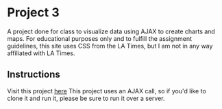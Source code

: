 # Project 3
A project done for class to visualize data using AJAX to create charts and maps. For educational purposes only and to fulfill the assignment guidelines, this site uses CSS from the LA Times, but I am not in any way affiliated with LA Times.

## Instructions
Visit this project [here](http://kwboyd.com/static/project3)
This project uses an AJAX call, so if you'd like to clone it and run it, please be sure to run it over a server.
